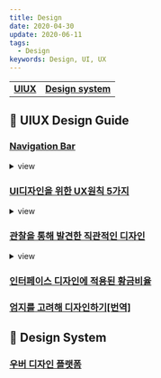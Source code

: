 ```yaml
---
title: Design
date: 2020-04-30
update: 2020-06-11
tags:
  - Design
keywords: Design, UI, UX
---
```


|   |   |  
|:---:|:---:|  
|**[UIUX](./#-uiux-design-guide)**|**[Design system](./#-design-system)**|


## 📄 UIUX Design Guide

### [Navigation Bar](https://brunch.co.kr/@dalgudot/98?fbclid=IwAR1EGfAro_BO_kCi2C64otyqdu9-ZA6kkXP43u8kWqH-3JZTLb0MIIQ0xvE)
<details><summary> view </summary>
<iframe src="https://brunch.co.kr/@dalgudot/98?fbclid=IwAR1EGfAro_BO_kCi2C64otyqdu9-ZA6kkXP43u8kWqH-3JZTLb0MIIQ0xvE"></iframe>
</details>

### [UI디자인을 위한 UX원칙 5가지](https://brunch.co.kr/@dalgudot/94?fbclid=IwAR07vPia5CxxHAZVZJyurmXsQAg2-nXUeV1pJr2LrnPdwwj-gLaD4Y6Wue0)
<details><summary> view </summary>
<iframe src="https://brunch.co.kr/@dalgudot/94?fbclid=IwAR07vPia5CxxHAZVZJyurmXsQAg2-nXUeV1pJr2LrnPdwwj-gLaD4Y6Wue0"></iframe>
</details>

### [관찰을 통해 발견한 직관적인 디자인](https://brunch.co.kr/@choikiwoong/32?fbclid=IwAR3hYDqZs9qATDNHan4l9LhjGNlgUH09DCtRYkb9w9DWjOuv_YphxZk05ME)
<details><summary> view </summary>
<iframe src="https://brunch.co.kr/@choikiwoong/32?fbclid=IwAR3hYDqZs9qATDNHan4l9LhjGNlgUH09DCtRYkb9w9DWjOuv_YphxZk05ME"></iframe>
</details>

### [인터페이스 디자인에 적용된 황금비율](https://uxdesign.cc/design-system-based-on-the-golden-ratio-ui-%C9%B8-e45eb98655cb)

### [엄지를 고려해 디자인하기[번역]](http://www.openads.co.kr/nTrend/article/4646/%EB%B2%88%EC%97%AD-%EC%97%84%EC%A7%80%EB%A5%BC-%EA%B3%A0%EB%A0%A4%ED%95%B4-%EB%94%94%EC%9E%90%EC%9D%B8%ED%95%98%EA%B8%B0?fbclid=IwAR2xD3nC4j6fofQd-wKivSD979Ey3Wne94CIPWX5aN2S4MkBYxTx27TlS4M)

## 📄 Design System

### [우버 디자인 플랫폼](https://medium.com/uber-design/uber-design-platform-1ebff86c89e7)

